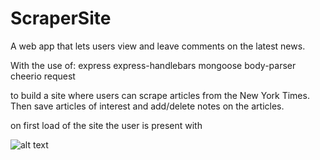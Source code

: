 # ScraperSite
A web app that lets users view and leave comments on the latest news. 


With the use of:
express
express-handlebars
mongoose
body-parser
cheerio
request

to build a site where users can scrape articles from the New York Times. Then save articles of interest and add/delete notes on the articles.



on first load of the site the user is present with 

![alt text](screenshots\Screenshot(24).png "intial launch for user. Will not see again once Db has scraped articles")
